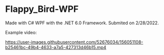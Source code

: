 # Flappy_Bird-WPF

Made with C# WPF with the .NET 6.0 Framework. Submited on 2/28/2022.

Example video:

https://user-images.githubusercontent.com/52676034/156051108-b25461bc-49b4-4633-a7a5-427313d46b15.mp4

